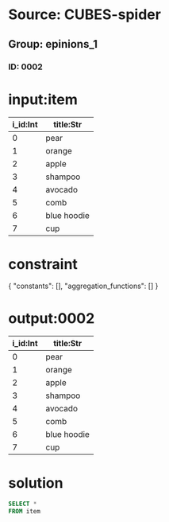 # Source: CUBES-spider
## Group: epinions_1
### ID: 0002

# input:item

| i_id:Int | title:Str |
|---|---|
| 0 | pear |
| 1 | orange |
| 2 | apple |
| 3 | shampoo |
| 4 | avocado |
| 5 | comb |
| 6 | blue hoodie |
| 7 | cup |

# constraint

{
  "constants": [],
  "aggregation_functions": []
}

# output:0002

| i_id:Int | title:Str |
|---|---|
| 0 | pear |
| 1 | orange |
| 2 | apple |
| 3 | shampoo |
| 4 | avocado |
| 5 | comb |
| 6 | blue hoodie |
| 7 | cup |

# solution

```sql
SELECT *
FROM item
```
